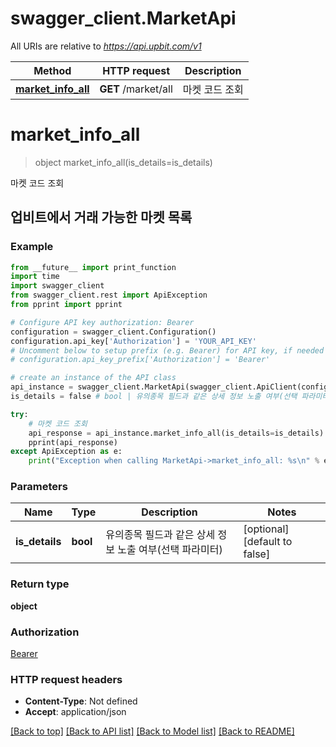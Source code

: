 # swagger_client.MarketApi

All URIs are relative to *https://api.upbit.com/v1*

Method | HTTP request | Description
------------- | ------------- | -------------
[**market_info_all**](MarketApi.md#market_info_all) | **GET** /market/all | 마켓 코드 조회


# **market_info_all**
> object market_info_all(is_details=is_details)

마켓 코드 조회

## 업비트에서 거래 가능한 마켓 목록 

### Example
```python
from __future__ import print_function
import time
import swagger_client
from swagger_client.rest import ApiException
from pprint import pprint

# Configure API key authorization: Bearer
configuration = swagger_client.Configuration()
configuration.api_key['Authorization'] = 'YOUR_API_KEY'
# Uncomment below to setup prefix (e.g. Bearer) for API key, if needed
# configuration.api_key_prefix['Authorization'] = 'Bearer'

# create an instance of the API class
api_instance = swagger_client.MarketApi(swagger_client.ApiClient(configuration))
is_details = false # bool | 유의종목 필드과 같은 상세 정보 노출 여부(선택 파라미터)  (optional) (default to false)

try:
    # 마켓 코드 조회
    api_response = api_instance.market_info_all(is_details=is_details)
    pprint(api_response)
except ApiException as e:
    print("Exception when calling MarketApi->market_info_all: %s\n" % e)
```

### Parameters

Name | Type | Description  | Notes
------------- | ------------- | ------------- | -------------
 **is_details** | **bool**| 유의종목 필드과 같은 상세 정보 노출 여부(선택 파라미터)  | [optional] [default to false]

### Return type

**object**

### Authorization

[Bearer](../README.md#Bearer)

### HTTP request headers

 - **Content-Type**: Not defined
 - **Accept**: application/json

[[Back to top]](#) [[Back to API list]](../README.md#documentation-for-api-endpoints) [[Back to Model list]](../README.md#documentation-for-models) [[Back to README]](../README.md)

